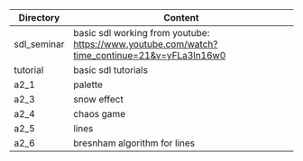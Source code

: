 |Directory|Content|
|---------|-------|
|sdl_seminar |basic sdl working from youtube: https://www.youtube.com/watch?time_continue=21&v=yFLa3ln16w0|
|tutorial |basic sdl tutorials|
|a2_1     |palette|
|a2_3     |snow effect|
|a2_4     |chaos game|
|a2_5     |lines|
|a2_6     |bresnham algorithm for lines|

